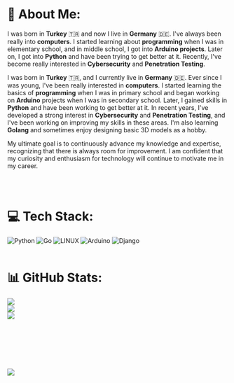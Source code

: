 # 💫 About Me:

I was born in **Turkey** 🇹🇷 and now I live in **Germany** 🇩🇪. I've always been really into **computers**. I started learning about **programming** when I was in elementary school, and in middle school, I got into **Arduino projects**. Later on, I got into **Python** and have been trying to get better at it. Recently, I've become really interested in **Cybersecurity** and **Penetration Testing**.

I was born in **Turkey** 🇹🇷, and I currently live in **Germany** 🇩🇪. Ever since I was young, I've been really interested in **computers**. I started learning the basics of **programming** when I was in primary school and began working on **Arduino** projects when I was in secondary school. Later, I gained skills in **Python** and have been working to get better at it. In recent years, I've developed a strong interest in **Cybersecurity** and **Penetration Testing**, and I've been working on improving my skills in these areas. I'm also learning **Golang** and sometimes enjoy designing basic 3D models as a hobby.



My ultimate goal is to continuously advance my knowledge and expertise, recognizing that there is always room for improvement. I am confident that my curiosity and enthusiasm for technology will continue to motivate me in my career.

<br><br>

# 💻 Tech Stack:
![Python](https://img.shields.io/badge/python-3670A0?style=for-the-badge&logo=python&logoColor=ffdd54) ![Go](https://img.shields.io/badge/go-%2300ADD8.svg?style=for-the-badge&logo=go&logoColor=white) ![LINUX](https://img.shields.io/badge/Linux-FCC624?style=for-the-badge&logo=linux&logoColor=black) ![Arduino](https://img.shields.io/badge/-Arduino-00979D?style=for-the-badge&logo=Arduino&logoColor=white) ![Django](https://img.shields.io/badge/-Django-092e20?style=for-the-badge&logo=Django&logoColor=white)
<br><br>

# 📊 GitHub Stats:
![](https://github-readme-stats.vercel.app/api?username=kafalar-karisik&theme=tokyonight&hide_border=false&include_all_commits=false&count_private=false)<br/>
![](https://github-readme-streak-stats.herokuapp.com/?user=kafalar-karisik&theme=tokyonight&hide_border=false)<br/>
![](https://github-readme-stats.vercel.app/api/top-langs/?username=kafalar-karisik&theme=tokyonight&hide_border=false&include_all_commits=true&count_private=true&layout=compact&exclude_repo=Kafalar-Karisik.github.io&hide=svelte,typescript,scss)
<br><br>

<br><br>

<br><br>
![](https://quotes-github-readme.vercel.app/api?type=horizontal&theme=tokyonight) <br>


<!--[![](https://visitcount.itsvg.in/api?id=kafalar-karisik&icon=2&color=6)](https://visitcount.itsvg.in)-->


<!-- Proudly created with GPRM ( https://gprm.itsvg.in ) -->
